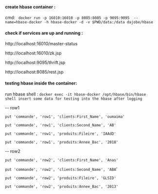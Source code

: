 #### create hbase container :
cmd: ` docker run -p 16010:16010 -p 8085:8085 -p 9095:9095  --name=hbase-docker -h hbase-docker -d -v $PWD/data:/data dajobe/hbase`

#### check if services are up and running :

http://localhost:16010/master-status

http://localhost:16010/zk.jsp

http://localhost:9095/thrift.jsp

http://localhost:8085/rest.jsp

#### testing hbase inside the container:
  run hbase shell : `docker exec -it hbase-docker /opt/hbase/bin/hbase shell
  insert some data for testing into the hbase after logging`
  
-- row1

  `put 'commande', 'row1', 'clients:First_Name', 'oumaima'`

  `put 'commande', 'row1', 'clients:Second_Name', 'AB'`

  `put 'commande', 'row1', 'produits:Fileire', 'IAAdD'`

  `put 'commande', 'row1', 'produits:Annee_Bac', '2018'`

-- row2

  `put 'commande', 'row2', 'clients:First_Name', 'Anas'`

  `put 'commande', 'row2', 'clients:Second_Name', 'ABA`'

  `put 'commande', 'row2', 'produits:Fileire', 'GLSID'`

  `put 'commande', 'row2', 'produits:Annee_Bac', '2013'`
  